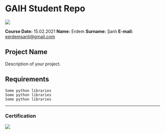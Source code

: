 # GAIH Student Repo 
![](img/logo.png)


**Course Date:** 15.02.2021
**Name:** Erdem 
**Surname:** Şanlı
**E-mail:** eerdemsanli@gmail.com


## Project Name
Description of your project.

## Requirements
```
Some python libraries
Some python libraries
Some python libraries
```
---

### Certification
![](img/certificate_ex.png)

